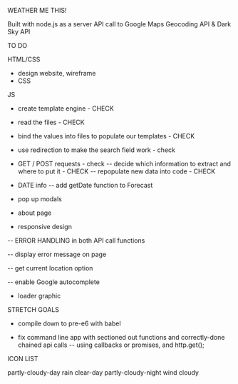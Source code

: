 WEATHER ME THIS!

Built with node.js as a server
API call to Google Maps Geocoding API & Dark Sky API


TO DO

HTML/CSS
- design website, wireframe
- CSS 

JS
- create template engine - CHECK
- read the files - CHECK
- bind the values into files to populate our templates - CHECK 
- use redirection to make the search field work - check
- GET / POST requests - check
-- decide which information to extract and where to put it - CHECK
-- repopulate new data into code - CHECK

- DATE info -- add getDate function to Forecast 


- pop up modals

- about page

- responsive design

-- ERROR HANDLING in both API call functions

-- display error message on page

-- get current location option

-- enable Google autocomplete

- loader graphic



STRETCH GOALS

- compile down to pre-e6 with babel

- fix command line app with sectioned out functions and correctly-done chained api calls
-- using callbacks or promises, and http.get();





ICON LIST

partly-cloudy-day
rain
clear-day
partly-cloudy-night
wind
cloudy